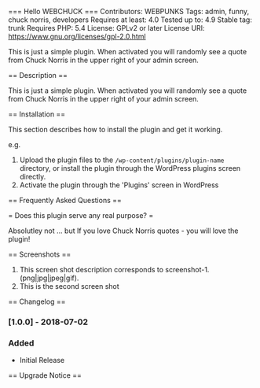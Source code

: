 === Hello WEBCHUCK ===
Contributors: WEBPUNKS
Tags: admin, funny, chuck norris, developers
Requires at least: 4.0
Tested up to: 4.9
Stable tag: trunk
Requires PHP: 5.4
License: GPLv2 or later
License URI: https://www.gnu.org/licenses/gpl-2.0.html

This is just a simple plugin. When activated you will randomly see a quote from Chuck Norris in the upper right of your admin screen.

== Description ==

This is just a simple plugin. When activated you will randomly see a quote from Chuck Norris in the upper right of your admin screen.

== Installation ==

This section describes how to install the plugin and get it working.

e.g.

1. Upload the plugin files to the `/wp-content/plugins/plugin-name` directory, or install the plugin through the WordPress plugins screen directly.
1. Activate the plugin through the 'Plugins' screen in WordPress

== Frequently Asked Questions ==

= Does this plugin serve any real purpose? =

Absolutley not ... but If you love Chuck Norris quotes - you will love the plugin!

== Screenshots ==

1. This screen shot description corresponds to screenshot-1.(png|jpg|jpeg|gif).
2. This is the second screen shot

== Changelog ==

### [1.0.0] - 2018-07-02

### Added
- Initial Release

== Upgrade Notice ==